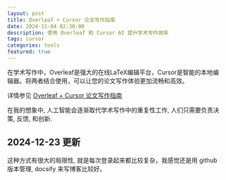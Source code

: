 ```yaml
---
layout: post
title: Overleaf + Cursor 论文写作指南
date: 2024-11-04 02:30:00
description: 使用 Overleaf 和 Cursor AI 提升学术写作效率
tags: cursor
categories: tools
featured: true
---
```


在学术写作中，Overleaf是强大的在线LaTeX编辑平台，Cursor是智能的本地编辑器。将两者结合使用，可以让您的论文写作体验更加流畅和高效。

详情参见 [Overleaf + Cursor 论文写作指南](https://github.com/1587causalai/LLM-Quickstart-Guide/blob/main/cursor/overleaf-cursor-guide.md)

在我的想象中, 人工智能会逐渐取代学术写作中的重复性工作, 人们只需要负责决策, 反馈, 和创新.

## 2024-12-23 更新

这种方式有很大的局限性, 就是每次登录起来都比较复杂，我感觉还是用 github 版本管理, docsify 来写博客比较好。
